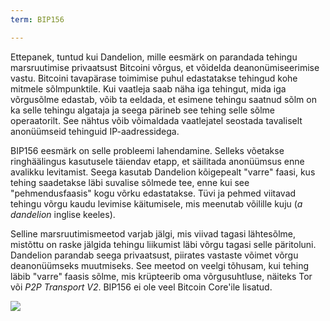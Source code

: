 ```yaml
---
term: BIP156

---
```

Ettepanek, tuntud kui Dandelion, mille eesmärk on parandada tehingu marsruutimise privaatsust Bitcoini võrgus, et võidelda deanonümiseerimise vastu. Bitcoini tavapärase toimimise puhul edastatakse tehingud kohe mitmele sõlmpunktile. Kui vaatleja saab näha iga tehingut, mida iga võrgusõlme edastab, võib ta eeldada, et esimene tehingu saatnud sõlm on ka selle tehingu algataja ja seega pärineb see tehing selle sõlme operaatorilt. See nähtus võib võimaldada vaatlejatel seostada tavaliselt anonüümseid tehinguid IP-aadressidega.

BIP156 eesmärk on selle probleemi lahendamine. Selleks võetakse ringhäälingus kasutusele täiendav etapp, et säilitada anonüümsus enne avalikku levitamist. Seega kasutab Dandelion kõigepealt "varre" faasi, kus tehing saadetakse läbi suvalise sõlmede tee, enne kui see "pehmendusfaasis" kogu võrku edastatakse. Tüvi ja pehmed viitavad tehingu võrgu kaudu levimise käitumisele, mis meenutab võilille kuju (*a dandelion* inglise keeles).

Selline marsruutimismeetod varjab jälgi, mis viivad tagasi lähtesõlme, mistõttu on raske jälgida tehingu liikumist läbi võrgu tagasi selle päritoluni. Dandelion parandab seega privaatsust, piirates vastaste võimet võrgu deanonüümseks muutmiseks. See meetod on veelgi tõhusam, kui tehing läbib "varre" faasis sõlme, mis krüpteerib oma võrgusuhtluse, näiteks Tor või *P2P Transport V2*. BIP156 ei ole veel Bitcoin Core'ile lisatud.

![](../../dictionnaire/assets/36.webp)